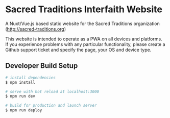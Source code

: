 # Sacred Traditions Interfaith Website

A Nuxt/Vue.js based static website for the Sacred Traditions organization (http://sacred-traditions.org)

This website is intended to operate as a PWA on all devices and platforms. If you experience problems with any particular functionality, please create a Github support ticket and specify the page, your OS and device type.



## Developer Build Setup

``` bash
# install dependencies
$ npm install

# serve with hot reload at localhost:3000
$ npm run dev

# build for production and launch server
$ npm run deploy

```
